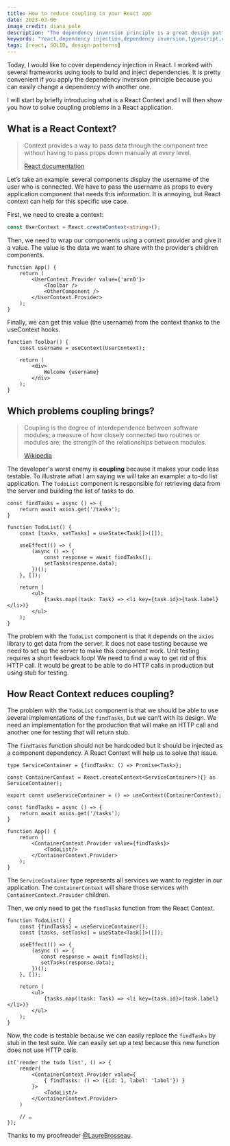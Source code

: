 ```yaml
---
title: How to reduce coupling in your React app
date: 2023-03-06
image_credit: diana_pole
description: "The dependency inversion principle is a great design pattern, it makes applications more modular and easier to test. A React Context can help to implement this pattern in a React application. Learn how in this new blog article."
keywords: "react,dependency injection,dependency inversion,typescript,coupling,software,design pattern"
tags: [react, SOLID, design-patterns]
---
```


Today, I would like to cover dependency injection in React. I worked with several frameworks using tools to build and inject dependencies. It is pretty convenient if you apply the dependency inversion principle because you can easily change a dependency with another one.

I will start by briefly introducing what is a React Context and I will then show you how to solve coupling problems in a React application.

## What is a React Context?

> Context provides a way to pass data through the component tree without having to pass props down manually at every level.
>
> [React documentation](https://reactjs.org/docs/context.html)

Let’s take an example: several components display the username of the user who is connected. We have to pass the username as props to every application component that needs this information. It is annoying, but React context can help for this specific use case.

First, we need to create a context:

```ts self-taught
const UserContext = React.createContext<string>();
```

Then, we need to wrap our components using a context provider and give it a value. The value is the data we want to share with the provider’s children components.

```tsx
function App() {
    return (
        <UserContext.Provider value={'arn0'}>
            <Toolbar />
            <OtherComponent />
        </UserContext.Provider>
    );
}
```

Finally, we can get this value (the username) from the context thanks to the useContext hooks.

```tsx
function Toolbar() {
    const username = useContext(UserContext);

    return (
        <div>
            Welcome {username}
        </div>
    );
}

```
## Which problems coupling brings?

> Coupling is the degree of interdependence between software modules; a measure of how closely connected two routines or modules are; the strength of the relationships between modules.
>
> [Wikipedia](https://en.wikipedia.org/wiki/Coupling_(computer_programming))

The developer's worst enemy is **coupling** because it makes your code less testable. To illustrate what I am saying we will take an example: a to-do list application. The `TodoList` component is responsible for retrieving data from the server and building the list of tasks to do.

```tsx
const findTasks = async () => {
    return await axios.get('/tasks');
}

function TodoList() {
    const [tasks, setTasks] = useState<Task[]>([]);

    useEffect(() => {
        (async () => {
            const response = await findTasks();
            setTasks(response.data);
        })();
    }, []);
    
    return (
        <ul>
            {tasks.map((task: Task) => <li key={task.id}>{task.label}</li>)}
        </ul>
    );
}
```

The problem with the `TodoList` component is that it depends on the `axios` library to get data from the server. It does not ease testing because we need to set up the server to make this component work. Unit testing requires a short feedback loop! We need to find a way to get rid of this HTTP call. It would be great to be able to do HTTP calls in production but using stub for testing.

## How React Context reduces coupling?

The problem with the `TodoList` component is that we should be able to use several implementations of the `findTasks`, but we can’t with its design. We need an implementation for the production that will make an HTTP call and another one for testing that will return stub.

The `findTasks` function should not be hardcoded but it should be injected as a component dependency. A React Context will help us to solve that issue.

```tsx
type ServiceContainer = {findTasks: () => Promise<Task>};

const ContainerContext = React.createContext<ServiceContainer>({} as ServiceContainer);

export const useServiceContainer = () => useContext(ContainerContext);

const findTasks = async () => {
    return await axios.get('/tasks');
}

function App() {
    return (
        <ContainerContext.Provider value={findTasks}>
            <TodoList/>
        </ContainerContext.Provider>
    );
}
```

The `ServiceContainer` type represents all services we want to register in our application. The `ContainerContext` will share those services with `ContainerContext.Provider` children.

Then, we only need to get the `findTasks` function from the React Context.

```tsx
function TodoList() {
    const {findTasks} = useServiceContainer();
    const [tasks, setTasks] = useState<Task[]>([]);

    useEffect(() => {
        (async () => {
           const response = await findTasks();
           setTasks(response.data);
        })();
    }, []);

    return (
        <ul>
            {tasks.map((task: Task) => <li key={task.id}>{task.label}</li>)}
        </ul>
    );
}
```

Now, the code is testable because we can easily replace the `findTasks` by stub in the test suite. We can easily set up a test because this new function does not use HTTP calls.

```tsx
it('render the todo list', () => {
    render(
        <ContainerContext.Provider value={
            { findTasks: () => ({id: 1, label: 'label'}) }
        }>
            <TodoList/>
        </ContainerContext.Provider>
    )

    // …
});
```

Thanks to my proofreader [@LaureBrosseau](https://www.linkedin.com/in/laurebrosseau).
